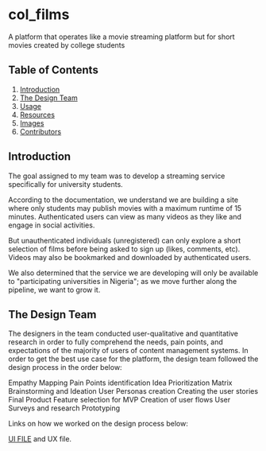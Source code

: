 # col_films

A platform that operates like a movie streaming platform but for short movies created by college students

## Table of Contents

1. [Introduction](#introduction)
2. [The Design Team](#TheDesignTeam)
3. [Usage](#how-to-use)
4. [Resources](#Resources)
5. [Images](#images)
6. [Contributors](#contributors)

## Introduction

The goal assigned to my team was to develop a streaming service specifically for university students.

According to the documentation, we understand we are building a site where only students may publish movies with a maximum runtime of 15 minutes. Authenticated users can view as many videos as they like and engage in social activities.  

But unauthenticated individuals (unregistered) can only explore a short selection of films before being asked to sign up (likes, comments, etc). Videos may also be bookmarked and downloaded by authenticated users.

We also determined that the service we are developing will only be available to "participating universities in Nigeria"; as we move further along the pipeline, we want to grow it.


## The Design Team

The designers in the team conducted user-qualitative and quantitative research in order to fully comprehend the needs, pain points, and expectations of the majority of users of content management systems. In order to get the best use case for the platform, the design team followed the design process in the order below:

Empathy Mapping 
Pain Points identification
Idea Prioritization Matrix
Brainstorming and Ideation
User Personas creation
Creating the user stories
Final Product Feature selection for MVP
Creation of user flows
User Surveys and research
Prototyping

Links on how we worked on the design process below:

[UI FILE](https://www.figma.com/file/YMpV4L3A6gMc1yDITmKcmu/Untitled?node-id=0%3A1&t=5PTYu4cXvGFMpLbQ-0) and UX file.


